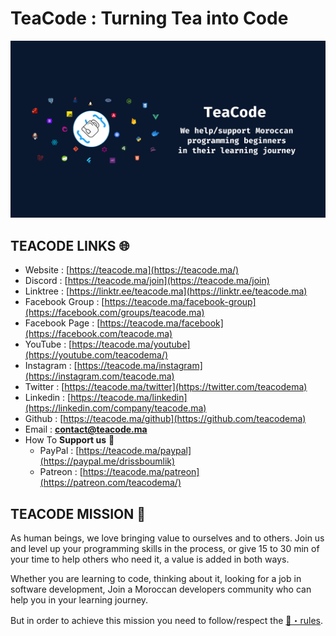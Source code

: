 # TeaCode : Turning Tea into Code

<img src="https://raw.githubusercontent.com/teacodema/.github/main/profile/assets/simplecover.png" alt="">

## **TEACODE LINKS** 🌐

- Website : [https://teacode.ma](https://teacode.ma/)
- Discord : [https://teacode.ma/join](https://teacode.ma/join)
- Linktree : [https://linktr.ee/teacode.ma](https://linktr.ee/teacode.ma)
- Facebook Group : [https://teacode.ma/facebook-group](https://facebook.com/groups/teacode.ma)
- Facebook Page : [https://teacode.ma/facebook](https://facebook.com/teacode.ma)
- YouTube : [https://teacode.ma/youtube](https://youtube.com/teacodema/)
- Instagram : [https://teacode.ma/instagram](https://instagram.com/teacode.ma)
- Twitter : [https://teacode.ma/twitter](https://twitter.com/teacodema)
- Linkedin : [https://teacode.ma/linkedin](https://linkedin.com/company/teacode.ma)
- Github : [https://teacode.ma/github](https://github.com/teacodema)
- Email : **[contact@teacode.ma](mailto:contact@teacode.ma)**
- How To **Support us** 💜
  - PayPal : [https://teacode.ma/paypal](https://paypal.me/drissboumlik)
  - Patreon : [https://teacode.ma/patreon](https://patreon.com/teacodema/)

## **TEACODE MISSION** 📜

As human beings, we love bringing value to ourselves and to others.
Join us and level up your programming skills in the process, or give 15 to 30 min of your time to help others who need it, a value is added in both ways.

Whether you are learning to code, thinking about it, looking for a job in software development, Join a Moroccan developers community who can help you in your learning journey.

But in order to achieve this mission you need to follow/respect the [📕・rules](https://www.notion.so/Rules-d1fdafdd0baa483a891f2b00d1719566).
